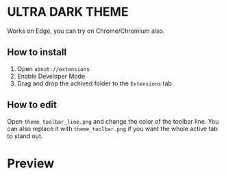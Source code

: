 # ULTRA DARK THEME 
Works on Edge, you can try on Chrome/Chromium also.

## How to install

1. Open `about://extensions`
2. Enable Developer Mode
3. Drag and drop the achived folder to the `Extensions` tab

## How to edit

Open `theme_toolbar_line.png` and change the color of the toolbar line.
You can also replace it with `theme_toolbar.png` if you want the whole active tab to stand out.

# Preview
